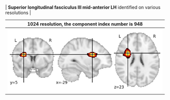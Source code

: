 


| **Superior longitudinal fasciculus III mid-anterior LH** identified on various resolutions |

| 1024 resolution, the component index number is 948|  
|:---:|  
| ![Component 1024](../1024/final/948.jpg "From component 1024: Superior longitudinal fasciculus III mid-anterior LH") |